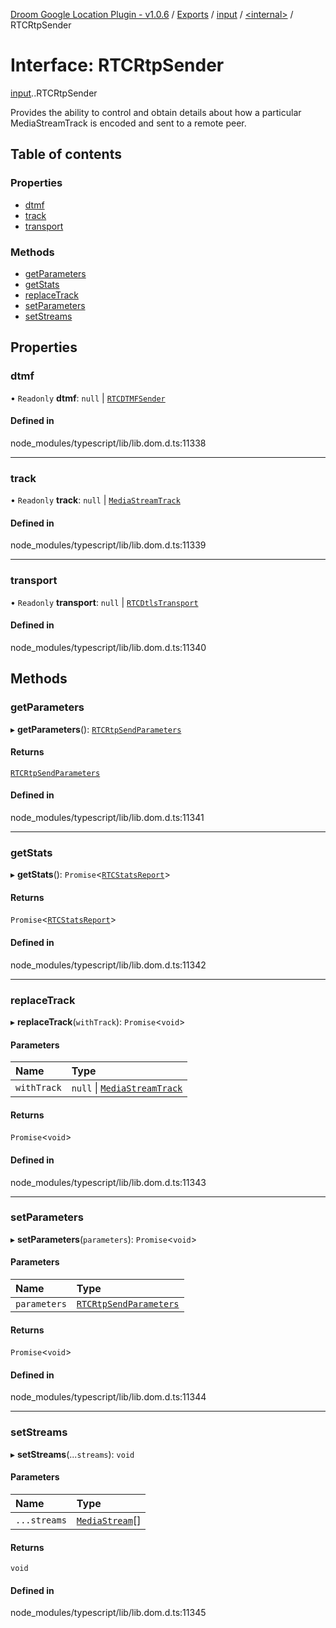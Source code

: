 [Droom Google Location Plugin - v1.0.6](../README.md) / [Exports](../modules.md) / [input](../modules/input.md) / [<internal\>](../modules/input._internal_.md) / RTCRtpSender

# Interface: RTCRtpSender

[input](../modules/input.md).[<internal>](../modules/input._internal_.md).RTCRtpSender

Provides the ability to control and obtain details about how a particular MediaStreamTrack is encoded and sent to a remote peer.

## Table of contents

### Properties

- [dtmf](input._internal_.RTCRtpSender.md#dtmf)
- [track](input._internal_.RTCRtpSender.md#track)
- [transport](input._internal_.RTCRtpSender.md#transport)

### Methods

- [getParameters](input._internal_.RTCRtpSender.md#getparameters)
- [getStats](input._internal_.RTCRtpSender.md#getstats)
- [replaceTrack](input._internal_.RTCRtpSender.md#replacetrack)
- [setParameters](input._internal_.RTCRtpSender.md#setparameters)
- [setStreams](input._internal_.RTCRtpSender.md#setstreams)

## Properties

### dtmf

• `Readonly` **dtmf**: ``null`` \| [`RTCDTMFSender`](../modules/input._internal_.md#rtcdtmfsender)

#### Defined in

node_modules/typescript/lib/lib.dom.d.ts:11338

___

### track

• `Readonly` **track**: ``null`` \| [`MediaStreamTrack`](../modules/input._internal_.md#mediastreamtrack)

#### Defined in

node_modules/typescript/lib/lib.dom.d.ts:11339

___

### transport

• `Readonly` **transport**: ``null`` \| [`RTCDtlsTransport`](../modules/input._internal_.md#rtcdtlstransport)

#### Defined in

node_modules/typescript/lib/lib.dom.d.ts:11340

## Methods

### getParameters

▸ **getParameters**(): [`RTCRtpSendParameters`](input._internal_.RTCRtpSendParameters.md)

#### Returns

[`RTCRtpSendParameters`](input._internal_.RTCRtpSendParameters.md)

#### Defined in

node_modules/typescript/lib/lib.dom.d.ts:11341

___

### getStats

▸ **getStats**(): `Promise`<[`RTCStatsReport`](../modules/input._internal_.md#rtcstatsreport)\>

#### Returns

`Promise`<[`RTCStatsReport`](../modules/input._internal_.md#rtcstatsreport)\>

#### Defined in

node_modules/typescript/lib/lib.dom.d.ts:11342

___

### replaceTrack

▸ **replaceTrack**(`withTrack`): `Promise`<`void`\>

#### Parameters

| Name | Type |
| :------ | :------ |
| `withTrack` | ``null`` \| [`MediaStreamTrack`](../modules/input._internal_.md#mediastreamtrack) |

#### Returns

`Promise`<`void`\>

#### Defined in

node_modules/typescript/lib/lib.dom.d.ts:11343

___

### setParameters

▸ **setParameters**(`parameters`): `Promise`<`void`\>

#### Parameters

| Name | Type |
| :------ | :------ |
| `parameters` | [`RTCRtpSendParameters`](input._internal_.RTCRtpSendParameters.md) |

#### Returns

`Promise`<`void`\>

#### Defined in

node_modules/typescript/lib/lib.dom.d.ts:11344

___

### setStreams

▸ **setStreams**(...`streams`): `void`

#### Parameters

| Name | Type |
| :------ | :------ |
| `...streams` | [`MediaStream`](../modules/input._internal_.md#mediastream)[] |

#### Returns

`void`

#### Defined in

node_modules/typescript/lib/lib.dom.d.ts:11345
